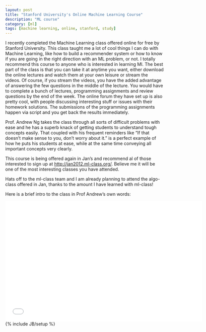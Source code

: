 ```yaml
---
layout: post
title: "Stanford University's Online Machine Learning Course"
description: "ML course"
category: [ml]
tags: [machine learning, online, stanford, study]
---
```

I recently completed the Machine Learning class offered online for free by Stanford University. This class taught me a lot of cool things I can do with Machine Learning, like how to build a recommender system or how to know if you are going in the right direction with an ML problem, or not. I totally recommend this course to anyone who is interested in learning Ml. The best part of the class is that you can take it at anytime you want, either download the online lectures and watch them at your own leisure or stream the videos. Of course, if you stream the videos, you have the added advantage of answering the few questions in the middle of the lecture. You would have to complete a bunch of lectures, programming assignments and review questions by the end of the week. The online forum they have set up is also pretty cool, with people discussing interesting stuff or issues with their homework solutions. The submissions of the programming assignments happen via script and you get back the results immediately.

Prof. Andrew Ng takes the class through all sorts of difficult problems with ease and he has a superb knack of getting students to understand tough concepts easily. That coupled with his frequent reminders like “If that doesn’t make sense to you, don’t worry about it.” is a perfect example of how he puts his students at ease, while at the same time conveying all important concepts very clearly.

This course is being offered again in Jan’s and recommend al of those interested to sign up at <http://jan2012.ml-class.org/>. Believe me it will be one of the most interesting classes you have attended.

Hats off to the ml-class team and I am already planning to attend the algo-class offered in Jan, thanks to the amount I have learned with ml-class!

Here is a brief intro to the class in Prof Andrew’s own words:
<iframe width="625" height="382" src="//www.youtube.com/embed/e0WKJLovaZg" frameborder="0" allowfullscreen></iframe>
{% include JB/setup %}

